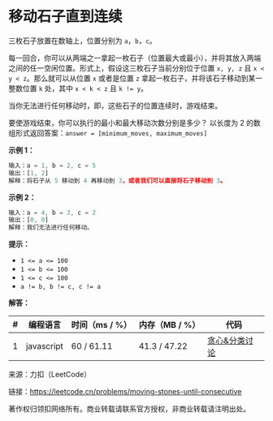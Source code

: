 # 移动石子直到连续

三枚石子放置在数轴上，位置分别为 `a`，`b`，`c`。

每一回合，你可以从两端之一拿起一枚石子（位置最大或最小），并将其放入两端之间的任一空闲位置。形式上，假设这三枚石子当前分别位于位置 `x, y, z` 且 `x < y < z`。那么就可以从位置 `x` 或者是位置 `z` 拿起一枚石子，并将该石子移动到某一整数位置 `k` 处，其中 `x < k < z` 且 `k != y`。

当你无法进行任何移动时，即，这些石子的位置连续时，游戏结束。

要使游戏结束，你可以执行的最小和最大移动次数分别是多少？ 以长度为 2 的数组形式返回答案：`answer = [minimum_moves, maximum_moves]`

**示例 1：**

``` javascript
输入：a = 1, b = 2, c = 5
输出：[1, 2]
解释：将石子从 5 移动到 4 再移动到 3，或者我们可以直接将石子移动到 3。
```

**示例 2：**

``` javascript
输入：a = 4, b = 3, c = 2
输出：[0, 0]
解释：我们无法进行任何移动。
```

**提示：**

- `1 <= a <= 100`
- `1 <= b <= 100`
- `1 <= c <= 100`
- `a != b, b != c, c != a`

**解答：**

**#**|**编程语言**|**时间（ms / %）**|**内存（MB / %）**|**代码**
--|--|--|--|--
1|javascript|60 / 61.11|41.3 / 47.22|[贪心&分类讨论](./javascript/ac_v1.js)

来源：力扣（LeetCode）

链接：https://leetcode.cn/problems/moving-stones-until-consecutive

著作权归领扣网络所有。商业转载请联系官方授权，非商业转载请注明出处。
